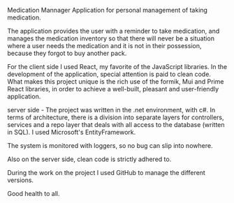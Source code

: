Medication Mannager Application for personal management of taking medication.

The application provides the user with a reminder to take medication, and manages the medication inventory so that there will never be a situation where a user needs the medication and it is not in their possession, because they forgot to buy another pack.

For the client side I used React, my favorite of the JavaScript libraries. In the development of the application, special attention is paid to clean code. What makes this project unique is the rich use of the formik, Mui and Prime React libraries, in order to achieve a well-built, pleasant and user-friendly application.

server side - The project was written in the .net environment, with c#. In terms of architecture, there is a division into separate layers for controllers, services and a repo layer that deals with all access to the database (written in SQL). I used Microsoft's EntityFramework.

The system is monitored with loggers, so no bug can slip into nowhere.

Also on the server side, clean code is strictly adhered to.

During the work on the project I used GitHub to manage the different versions.

Good health to all.
